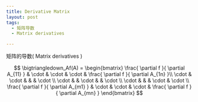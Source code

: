 ```yaml
---
title: Derivative Matrix
layout: post
tags:
  - 矩阵导数
  - Matrix derivatives

---
```


矩阵的导数( Matrix derivatives )

$$
\bigtriangledown_Af(A) = \begin{bmatrix}
\frac{ \partial f }{ \partial A_{11} } & \cdot & \cdot & \cdot & \frac{ \partial f }{ \partial A_{1n} }\\ 
\cdot                                  & \cdot &       &       & \cdot \\ 
\cdot                                  &       & \cdot &       & \cdot \\ 
\cdot                                  &       &       & \cdot & \cdot \\ 
\frac{ \partial f }{ \partial A_{m1} } & \cdot & \cdot & \cdot & \frac{ \partial f }{ \partial A_{mn} }
\end{bmatrix}
$$
